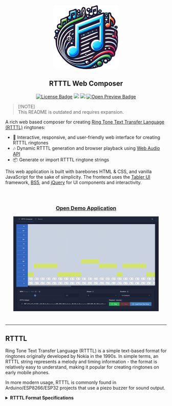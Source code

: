 <div align="center">
	<img width="200" height="200" src="./static/images/logos/logo_400px.png" alt="RTTTL Composer Logo">
	<h2>RTTTL Web Composer</h2>
</div>

<p align="center">
	<a href="./LICENSE" alt="Project License"><img src="https://img.shields.io/github/license/ImSkully/rtttl-web-composer" alt="License Badge" /></a>
	<a href="./package-lock.json" alt="package-lock"><img src="https://img.shields.io/badge/package--lock-committed-brightgreen" /></a>
	<a href="https://skully.tech/discord" target="_blank" alt="Join Discord"><img src="https://img.shields.io/discord/820142202666876938.svg" /></a>
	<a href="https://imskully.github.io/rtttl-web-composer" target="_blank"><img src="https://img.shields.io/static/v1?label=Demo&message=Preview&color=228be6" alt="Open Preview Badge" /></a>
</p>

> [!NOTE]\
> This README is outdated and requires expansion.

A rich web based composer for creating [Ring Tone Text Transfer Language (RTTTL)](https://en.wikipedia.org/wiki/Ring_Tone_Text_Transfer_Language) ringtones:

- 📝 Interactive, responsive, and user-friendly web interface for creating RTTTL ringtones
- 🎶 Dynamic RTTTL generation and browser playback using [Web Audio API](https://developer.mozilla.org/en-US/docs/Web/API/Web_Audio_API)
- 📦 Generate or import RTTTL ringtone strings

This web application is built with barebones HTML & CSS, and vanilla JavaScript for the sake of simplicity. The frontend uses the [Tabler UI](https://github.com/tabler/tabler)
framework, [BS5](https://github.com/twbs/bootstrap), and [jQuery](https://jquery.com) for UI components and interactivity.

<div align="center" style="padding: 25px;">
	<h3><a href="https://imskully.github.io/rtttl-web-composer" target="_blank" title="Open RTTTL Web Composer">Open Demo Application</a></h3>
	<img width="800" src=".github/readme_preview.png" alt="RTTTL Web Composer Logo" />
</div>

---

## RTTTL

Ring Tone Text Transfer Language (RTTTL) is a simple text-based format for ringtones originally developed by Nokia in the 1990s. In simple terms, an RTTTL string represents a
melody and timing information - the format is relatively easy to understand, making it popular for creating ringtones on early mobile phones.

In more modern usage, RTTTL is commonly found in Arduino/ESP8266/ESP32 projects that use a piezo buzzer for sound output.

<details>
	<summary><strong>RTTTL Format Specifications</strong></summary>

    RTTTL (RingTone Text Transfer Language) is the primary format used to distribute 
    ringtones for Nokia phones. An RTTTL file is a text file, containing the 
    ringtone name, a control section and a section containing a comma separated 
    sequence of ring tone commands. White space must be ignored by any reader 
    application. 

    Example: 
    Simpsons:d=4,o=5,b=160:32p,c.6,e6,f#6,8a6,g.6,e6,c6,8a,8f#,8f#,8f#,2g

    This file describes a ringtone whose name is 'Simpsons'. The control section 
    sets the beats per minute at 160, the default note length as 4, and the default 
    scale as Octave 5. 
    <RTX file> := <name> ":" [<control section>] ":" <tone-commands>

    	<name> := <char> ; maximum name length 10 characters

    	<control-section> := <control-pair> ["," <control-section>]

    		<control-pair> := <control-name> ["="] <control-value>

    		<control-name> := "o" | "d" | "b"
    		; Valid in control section: o=default scale, d=default duration, b=default beats per minute. 
    		; if not specified, defaults are 4=duration, 6=scale, 63=beats-per-minute
    		; any unknown control-names must be ignored

    		<tone-commands> := <tone-command> ["," <tone-commands>]

    		<tone-command> :=<note> | <control-pair>

    		<note> := [<duration>] <note> [<scale>] [<special-duration>] <delimiter>

    			<duration> := "1" | "2" | "4" | "8" | "16" | "32" 
    			; duration is divider of full note duration, eg. 4 represents a quarter note

    			<note> := "P" | "C" | "C#" | "D" | "D#" | "E" | "F" | "F#" | "G" | "G#" | "A" | "A#" | "B" 

    			<scale> :="4" | "5" | "6" | "7"
    			; Note that octave 4: A=440Hz, 5: A=880Hz, 6: A=1.76 kHz, 7: A=3.52 kHz
    			; The lowest note on the Nokia 61xx is A4, the highest is B7

    			<special-duration> := "." ; Dotted note

    ; End of specification

</details>
